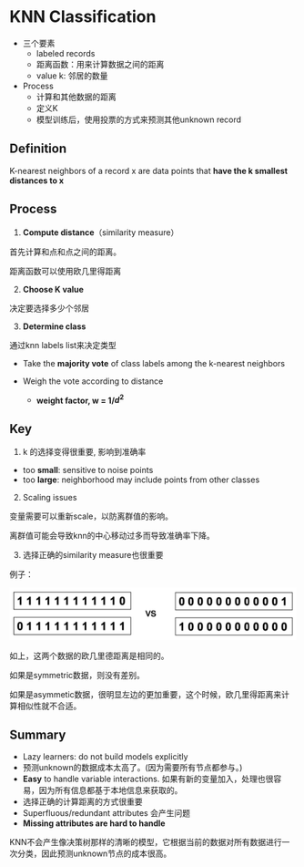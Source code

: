 # KNN Classification

- 三个要素
  - labeled records
  - 距离函数：用来计算数据之间的距离
  - value k: 邻居的数量
- Process
  - 计算和其他数据的距离
  - 定义K
  - 模型训练后，使用投票的方式来预测其他unknown record

## Definition

K-nearest neighbors of a record x are data points that **have the k smallest distances to x**

## Process

1. **Compute distance**（similarity measure）

首先计算和点和点之间的距离。

距离函数可以使用欧几里得距离

2. **Choose K value**

决定要选择多少个邻居

3. **Determine class**

通过knn labels list来决定类型

- Take the **majority vote** of class labels among the k-nearest neighbors

- Weigh the vote according to distance 
  - **weight factor, w = 1/$d^2$**

## Key

1. k 的选择变得很重要, 影响到准确率

- too **small**: sensitive to noise points
- too **large**: neighborhood may include points from other classes

2. Scaling issues

变量需要可以重新scale，以防离群值的影响。

离群值可能会导致knn的中心移动过多而导致准确率下降。

3. 选择正确的similarity measure也很重要

例子：

<img src="notePicture/similarityknn.png" alt="image-20220403144751982" style="zoom:50%;" />

如上，这两个数据的欧几里德距离是相同的。

如果是symmetric数据，则没有差别。

如果是asymmetic数据，很明显左边的更加重要，这个时候，欧几里得距离来计算相似性就不合适。

## Summary

- Lazy learners: do not build models explicitly
- 预测unknown的数据成本太高了。(因为需要所有节点都参与。)
- **Easy** to handle variable interactions. 如果有新的变量加入，处理也很容易，因为所有信息都基于本地信息来获取的。
- 选择正确的计算距离的方式很重要
- Superfluous/redundant attributes 会产生问题
- **Missing attributes are hard to handle**

KNN不会产生像决策树那样的清晰的模型，它根据当前的数据对所有数据进行一次分类，因此预测unknown节点的成本很高。